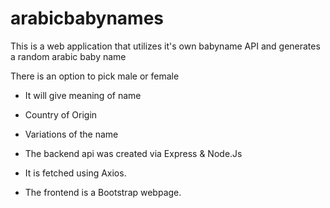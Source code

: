 # arabicbabynames

This is a web application that utilizes it's own babyname API and generates a random arabic baby name

There is an option to pick male or female

* It will give meaning of name
* Country of Origin
* Variations of the name

* The backend api was created via Express & Node.Js
* It is fetched using Axios.
* The frontend is a Bootstrap webpage. 
